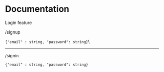 <h1>Documentation</h1>
<p>Login feature</p>
<p>/signup</p>
<code>{"email" : string, "password": string}</code>\
<hr/>
<p>/signin</p>
<code>{"email" : string, "password": string}</code>

